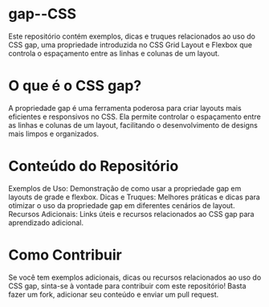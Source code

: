 # gap--CSS
Este repositório contém exemplos, dicas e truques relacionados ao uso do CSS gap, uma propriedade introduzida no CSS Grid Layout e Flexbox que controla o espaçamento entre as linhas e colunas de um layout.

# O que é o CSS gap?
A propriedade gap é uma ferramenta poderosa para criar layouts mais eficientes e responsivos no CSS. Ela permite controlar o espaçamento entre as linhas e colunas de um layout, facilitando o desenvolvimento de designs mais limpos e organizados.

# Conteúdo do Repositório
Exemplos de Uso: Demonstração de como usar a propriedade gap em layouts de grade e flexbox.
Dicas e Truques: Melhores práticas e dicas para otimizar o uso da propriedade gap em diferentes cenários de layout.
Recursos Adicionais: Links úteis e recursos relacionados ao CSS gap para aprendizado adicional.

# Como Contribuir
Se você tem exemplos adicionais, dicas ou recursos relacionados ao uso do CSS gap, sinta-se à vontade para contribuir com este repositório! Basta fazer um fork, adicionar seu conteúdo e enviar um pull request.
